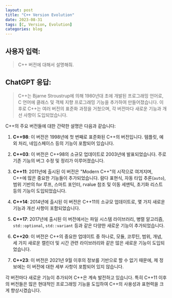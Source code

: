 ```yaml
---
layout: post
title: "C++ Version Evolution"
date: 2023-08-31
tags: [C, Version, Evolution]
categories: blog
---
```


## 사용자 입력:
> C++ 버전에 대해서 설명해줘.

## ChatGPT 응답:
> C++는 Bjarne Stroustrup에 의해 1980년대 초에 개발된 프로그래밍 언어로, C 언어에 클래스 및 객체 지향 프로그래밍 기능을 추가하여 만들어졌습니다. 이후로 C++는 여러 버전의 표준화 과정을 거쳤으며, 각 버전마다 새로운 기능과 개선 사항이 도입되었습니다.

C++의 주요 버전들에 대한 간략한 설명은 다음과 같습니다:

1. **C++98**: 이 버전은 1998년에 첫 번째로 표준화된 C++의 버전입니다. 템플릿, 예외 처리, 네임스페이스 등의 기능이 포함되어 있습니다.

2. **C++03**: 이 버전은 C++98의 소규모 업데이트로 2003년에 발표되었습니다. 주로 기존 기능의 버그 수정 및 정리가 이루어졌습니다.

3. **C++11**: 2011년에 출시된 이 버전은 "Modern C++"의 시작으로 여겨지며, C++에 많은 중요한 기능들이 추가되었습니다. 람다 표현식, 자동 타입 추론(`auto`), 범위 기반의 for 루프, 스마트 포인터, rvalue 참조 및 이동 세맨틱, 초기화 리스트 등의 기능이 도입되었습니다.

4. **C++14**: 2014년에 출시된 이 버전은 C++11의 소규모 업데이트로, 몇 가지 새로운 기능과 개선 사항이 포함되었습니다.

5. **C++17**: 2017년에 출시된 이 버전에서는 파일 시스템 라이브러리, 병렬 알고리즘, `std::optional`, `std::variant` 등과 같은 다양한 새로운 기능이 추가되었습니다.

6. **C++20**: 이 버전은 C++의 중요한 업데이트 중 하나로, 모듈, 코루틴, 범위, 개념, 세 가지 새로운 캘린더 및 시간 관련 라이브러리와 같은 많은 새로운 기능이 도입되었습니다.

7. **C++23**: 이 버전은 2021년 9월 이후의 정보를 기반으로 할 수 없기 때문에, 제 정보에는 이 버전에 대한 세부 사항이 포함되어 있지 않습니다.

각 버전마다 새로운 기능이 추가되어 C++은 계속 발전하고 있습니다. 특히 C++11 이후의 버전들은 많은 현대적인 프로그래밍 기능을 도입하여 C++의 사용성과 표현력을 크게 향상시켰습니다.

